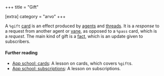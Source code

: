 +++
title = "Gift"

[extra]
category = "arvo"
+++

A `%gift` [card](/reference/glossary/card) is an effect produced by
[agents](/reference/glossary/agent) and [threads](/reference/glossary/thread).
It is a *response* to a request from another agent or
[vane](/reference/glossary/vane), as opposed to a `%pass` card, which is a
*request*. The main kind of gift is a [fact](/reference/glossary/fact), which is
an update given to subscribers.

#### Further reading

- [App school: cards](/guides/core/app-school/5-cards): A lesson on cards,
  which covers `%gift`s.
- [App school: subscriptions](/guides/core/app-school/8-subscriptions): A lesson on
  subscriptions.
